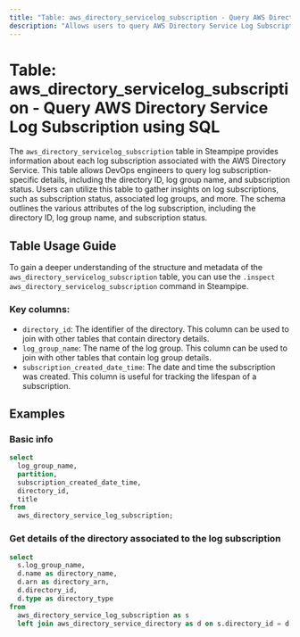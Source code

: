 ```yaml
---
title: "Table: aws_directory_servicelog_subscription - Query AWS Directory Service Log Subscription using SQL"
description: "Allows users to query AWS Directory Service Log Subscription to obtain detailed information about each log subscription associated with the AWS Directory Service."
---
```


# Table: aws_directory_servicelog_subscription - Query AWS Directory Service Log Subscription using SQL

The `aws_directory_servicelog_subscription` table in Steampipe provides information about each log subscription associated with the AWS Directory Service. This table allows DevOps engineers to query log subscription-specific details, including the directory ID, log group name, and subscription status. Users can utilize this table to gather insights on log subscriptions, such as subscription status, associated log groups, and more. The schema outlines the various attributes of the log subscription, including the directory ID, log group name, and subscription status.

## Table Usage Guide

To gain a deeper understanding of the structure and metadata of the `aws_directory_servicelog_subscription` table, you can use the `.inspect aws_directory_servicelog_subscription` command in Steampipe.

### Key columns:

- `directory_id`: The identifier of the directory. This column can be used to join with other tables that contain directory details.
- `log_group_name`: The name of the log group. This column can be used to join with other tables that contain log group details.
- `subscription_created_date_time`: The date and time the subscription was created. This column is useful for tracking the lifespan of a subscription.

## Examples

### Basic info

```sql
select
  log_group_name,
  partition,
  subscription_created_date_time,
  directory_id,
  title
from
  aws_directory_service_log_subscription;
```

### Get details of the directory associated to the log subscription

```sql
select
  s.log_group_name,
  d.name as directory_name,
  d.arn as directory_arn,
  d.directory_id,
  d.type as directory_type
from
  aws_directory_service_log_subscription as s
  left join aws_directory_service_directory as d on s.directory_id = d.directory_id;
```
